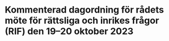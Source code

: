 # Kommenterad dagordning för rådets möte för rättsliga och inrikes frågor (RIF) den 19–20 oktober 2023


